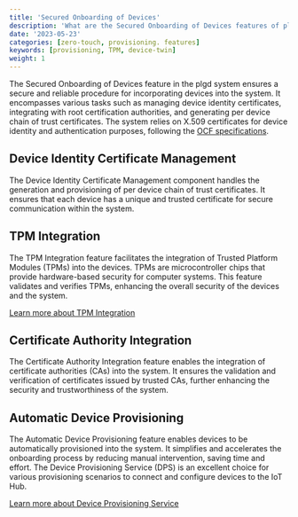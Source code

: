 ```yaml
---
title: 'Secured Onboarding of Devices'
description: 'What are the Secured Onboarding of Devices features of plgd system?'
date: '2023-05-23'
categories: [zero-touch, provisioning. features]
keywords: [provisioning, TPM, device-twin]
weight: 1
---
```


The Secured Onboarding of Devices feature in the plgd system ensures a secure and reliable procedure for incorporating devices into the system. It encompasses various tasks such as managing device identity certificates, integrating with root certification authorities, and generating per device chain of trust certificates. The system relies on X.509 certificates for device identity and authentication purposes, following the [OCF specifications](https://openconnectivity.org/developer/specifications/).

## Device Identity Certificate Management

The Device Identity Certificate Management component handles the generation and provisioning of per device chain of trust certificates. It ensures that each device has a unique and trusted certificate for secure communication within the system.

## TPM Integration

The TPM Integration feature facilitates the integration of Trusted Platform Modules (TPMs) into the devices. TPMs are microcontroller chips that provide hardware-based security for computer systems. This feature validates and verifies TPMs, enhancing the overall security of the devices and the system.

[Learn more about TPM Integration](/docs/features/secured-onboarding-devices/tpm)

## Certificate Authority Integration

The Certificate Authority Integration feature enables the integration of certificate authorities (CAs) into the system. It ensures the validation and verification of certificates issued by trusted CAs, further enhancing the security and trustworthiness of the system.

## Automatic Device Provisioning

The Automatic Device Provisioning feature enables devices to be automatically provisioned into the system. It simplifies and accelerates the onboarding process by reducing manual intervention, saving time and effort. The Device Provisioning Service (DPS) is an excellent choice for various provisioning scenarios to connect and configure devices to the IoT Hub.

[Learn more about Device Provisioning Service](/docs/device-provisioning-service/)

